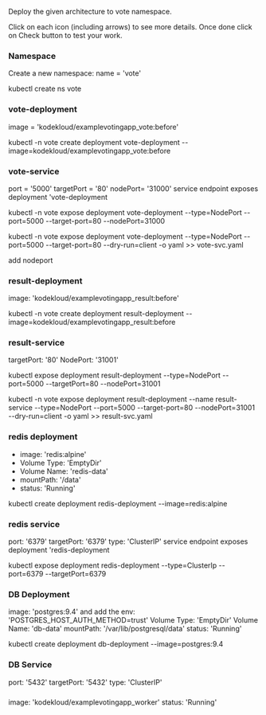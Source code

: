 Deploy the given architecture to vote namespace.

Click on each icon (including arrows) to see more details. Once done click on Check button to test your work.

### Namespace
Create a new namespace: name = 'vote'

kubectl create ns vote

### vote-deployment

image = 'kodekloud/examplevotingapp_vote:before'

kubectl -n vote create deployment vote-deployment --image=kodekloud/examplevotingapp_vote:before

### vote-service
port = '5000'
targetPort = '80'
nodePort= '31000'
service endpoint exposes deployment 'vote-deployment

kubectl -n vote expose deployment vote-deployment --type=NodePort --port=5000 --target-port=80 --nodePort=31000

kubectl -n vote expose deployment vote-deployment --type=NodePort --port=5000 --target-port=80 --dry-run=client -o yaml >> vote-svc.yaml

add nodeport

### result-deployment

image: 'kodekloud/examplevotingapp_result:before'

kubectl -n vote create deployment result-deployment --image=kodekloud/examplevotingapp_result:before

### result-service

targetPort: '80'
NodePort: '31001'

kubectl expose deployment result-deployment --type=NodePort --port=5000 --targetPort=80 --nodePort=31001

kubectl -n vote expose deployment result-deployment --name result-service --type=NodePort --port=5000 --target-port=80 --nodePort=31001 --dry-run=client -o yaml >> result-svc.yaml

### redis deployment
- image: 'redis:alpine'
- Volume Type: 'EmptyDir'
- Volume Name: 'redis-data'
- mountPath: '/data'
- status: 'Running'

kubectl create deployment redis-deployment --image=redis:alpine

### redis service

port: '6379'
targetPort: '6379'
type: 'ClusterIP'
service endpoint exposes deployment 'redis-deployment

kubectl expose deployment redis-deployment --type=ClusterIp --port=6379 --targetPort=6379

### DB Deployment

image: 'postgres:9.4' and add the env: 'POSTGRES_HOST_AUTH_METHOD=trust'
Volume Type: 'EmptyDir'
Volume Name: 'db-data'
mountPath: '/var/lib/postgresql/data'
status: 'Running'

kubectl create deployment db-deployment --image=postgres:9.4 

### DB Service
port: '5432'
targetPort: '5432'
type: 'ClusterIP'


###
image: 'kodekloud/examplevotingapp_worker'
status: 'Running'


